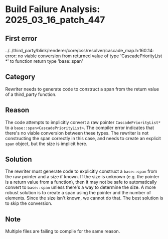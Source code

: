 # Build Failure Analysis: 2025_03_16_patch_447

## First error

../../third_party/blink/renderer/core/css/resolver/cascade_map.h:160:14: error: no viable conversion from returned value of type 'CascadePriorityList *' to function return type 'base::span<CascadePriorityList>'

## Category
Rewriter needs to generate code to construct a span from the return value of a third_party function.

## Reason
The code attempts to implicitly convert a raw pointer `CascadePriorityList*` to a `base::span<CascadePriorityList>`.  The compiler error indicates that there's no viable conversion between these types. The rewriter is not constructing the span correctly in this case, and needs to create an explicit `span` object, but the size is implicit here.

## Solution
The rewriter must generate code to explicitly construct a `base::span` from the raw pointer and a size if known. If the size is unknown (e.g. the pointer is a return value from a function), then it may not be safe to automatically convert to `base::span` unless there's a way to determine the size. A more robust solution is to create a span using the pointer and the number of elements. Since the size isn't known, we cannot do that. The best solution is to skip the conversion.

## Note
Multiple files are failing to compile for the same reason.